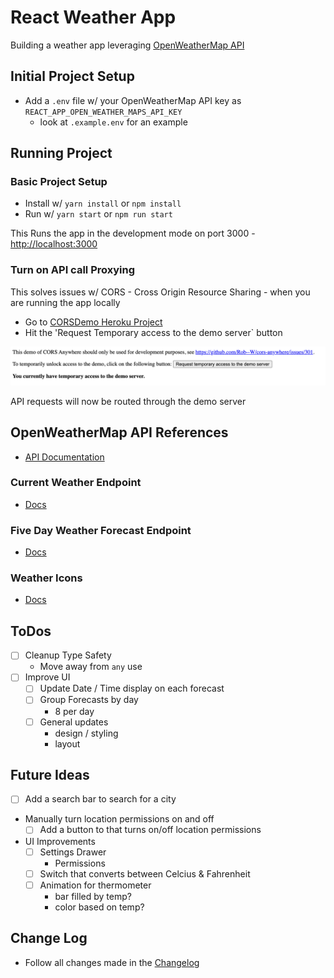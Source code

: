 # React Weather App

Building a weather app leveraging [OpenWeatherMap API](https://openweathermap.org/api)

## Initial Project Setup

- Add a `.env` file w/ your OpenWeatherMap API key as `REACT_APP_OPEN_WEATHER_MAPS_API_KEY`
  - look at `.example.env` for an example

## Running Project

  ### Basic Project Setup
  - Install w/ `yarn install` or `npm install`
  - Run w/ `yarn start` or `npm run start`

  This Runs the app in the development mode on port 3000 - [http://localhost:3000](http://localhost:3000)

  ### Turn on API call Proxying
  This solves issues w/ CORS - Cross Origin Resource Sharing - when you are running the app locally
  - Go to [CORSDemo Heroku Project](https://cors-anywhere.herokuapp.com/corsdemo)
  - Hit the 'Request Temporary access to the demo server` button

  ![image](./cors_docs.png)

  API requests will now be routed through the demo server

## OpenWeatherMap API References
  - [API Documentation](https://openweathermap.org/api)

  ### Current Weather Endpoint
  - [Docs](https://openweathermap.org/current)

  ### Five Day Weather Forecast Endpoint
  - [Docs](https://openweathermap.org/forecast5)

  ### Weather Icons
  - [Docs](https://openweathermap.org/weather-conditions)

## ToDos
- [ ] Cleanup Type Safety
  - Move away from `any` use
- [ ] Improve UI
  - [ ] Update Date / Time display on each forecast
  - [ ] Group Forecasts by day
    - 8 per day
  - [ ] General updates
    - design / styling
    - layout

## Future Ideas
- [ ] Add a search bar to search for a city
- Manually turn location permissions on and off
  - [ ] Add a button to that turns on/off location permissions
- UI Improvements
  - [ ] Settings Drawer
    - Permissions
  - [ ] Switch that converts between Celcius & Fahrenheit
  - [ ] Animation for thermometer
    - bar filled by temp?
    - color based on temp?

## Change Log
- Follow all changes made in the [Changelog](./CHANGELOG.md)
